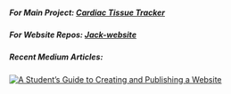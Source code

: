 ##### For Main Project: [Cardiac Tissue Tracker](https://github.com/teammurphy/multi_tissue_documentation)

##### For Website Repos: [Jack-website](https://github.com/jacks-website)

##### Recent Medium Articles:
<a target="_blank" href="https://github-readme-medium-recent-article.vercel.app/medium/@jack.f.murphy/0"><img src="https://github-readme-medium-recent-article.vercel.app/medium/@jack.f.murphy/0" alt="A Student’s Guide to Creating and Publishing a Website"> 

